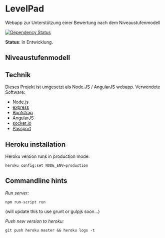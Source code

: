 # LevelPad

Webapp zur Unterstützung einer Bewertung nach dem Niveaustufenmodell

[![Dependency Status](https://david-dm.org/fh-koeln/LevelPad.png)](https://david-dm.org/fh-koeln/LevelPad)

**Status**: In Entwicklung.

## Niveaustufenmodell

## Technik

Dieses Projekt ist umgesetzt als Node.JS / AngularJS webapp. Verwendete Software:

* [Node.js](http://nodejs.org/)
* [express](http://expressjs.com/)
* [Bootstrap](http://getbootstrap.com/)
* [AngularJS](http://www.angularjs.org/)
* [socket.io](http://socket.io/)
* [Passport](http://passportjs.org/)

## Heroku installation

Heroku version runs in production mode:

	heroku config:set NODE_ENV=production

## Commandline hints

*Run server:*

	npm run-script run

(will update this to use grunt or gulpjs soon...)

*Push new version to heroku:*

	git push heroku master && heroku logs -t
